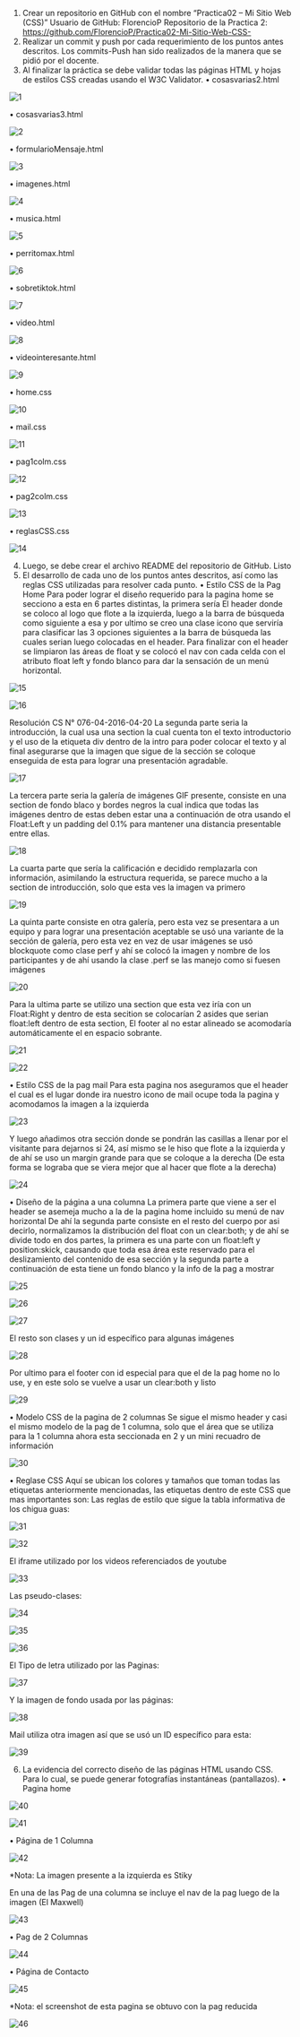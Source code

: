 
1. Crear un repositorio en GitHub con el nombre “Practica02 – Mi Sitio Web (CSS)”
Usuario de GitHub: FlorencioP
Repositorio de la Practica 2: https://github.com/FlorencioP/Practica02-Mi-Sitio-Web-CSS-
2. Realizar un commit y push por cada requerimiento de los puntos antes descritos.
Los commits-Push han sido realizados de la manera que se pidió por el docente.
3. Al finalizar la práctica se debe validar todas las páginas HTML y hojas de estilos CSS creadas usando el W3C Validator.
• cosasvarias2.html

![1](/imagenes/1.png?raw=true "Title")

• cosasvarias3.html

![2](/imagenes/2.png?raw=true "Title")

• formularioMensaje.html

![3](/imagenes/3.png?raw=true "Title")

• imagenes.html

![4](/imagenes/4.png?raw=true "Title")

• musica.html

![5](/imagenes/5.png?raw=true "Title")

• perritomax.html

![6](/imagenes/6.png?raw=true "Title")

• sobretiktok.html

![7](/imagenes/7.png?raw=true "Title")

• video.html

![8](/imagenes/8.png?raw=true "Title")

• videointeresante.html

![9](/imagenes/9.png?raw=true "Title")

• home.css

![10](/imagenes/10.png?raw=true "Title")

• mail.css

![11](/imagenes/11.png?raw=true "Title")

• pag1colm.css

![12](/imagenes/12.png?raw=true "Title")

• pag2colm.css

![13](/imagenes/13.png?raw=true "Title")

• reglasCSS.css

![14](/imagenes/14.png?raw=true "Title")

4. Luego, se debe crear el archivo README del repositorio de GitHub.
Listo
5. El desarrollo de cada uno de los puntos antes descritos, así como las reglas CSS utilizadas para resolver cada punto.
• Estilo CSS de la Pag Home
Para poder lograr el diseño requerido para la pagina home se secciono a esta en 6 partes distintas, la primera sería El header donde se coloco al logo que flote a la izquierda, luego a la barra de búsqueda como siguiente a esa y por ultimo se creo una clase icono que serviría para clasificar las 3 opciones siguientes a la barra de búsqueda las cuales serian luego colocadas en el header. Para finalizar con el header se limpiaron las áreas de float y se colocó el nav con cada celda con el atributo float left y fondo blanco para dar la sensación de un menú horizontal.

![15](/imagenes/15.png?raw=true "Title")

![16](/imagenes/16.png?raw=true "Title")

Resolución CS N° 076-04-2016-04-20
La segunda parte seria la introducción, la cual usa una section la cual cuenta ton el texto introductorio y el uso de la etiqueta div dentro de la intro para poder colocar el texto y al final asegurarse que la imagen que sigue de la sección se coloque enseguida de esta para lograr una presentación agradable.

![17](/imagenes/17.png?raw=true "Title")

La tercera parte seria la galería de imágenes GIF presente, consiste en una section de fondo blaco y bordes negros la cual indica que todas las imágenes dentro de estas deben estar una a continuación de otra usando el Float:Left y un padding del 0.1% para mantener una distancia presentable entre ellas.

![18](/imagenes/18.png?raw=true "Title")

La cuarta parte que sería la calificación e decidido remplazarla con información, asimilando la estructura requerida, se parece mucho a la section de introducción, solo que esta ves la imagen va primero

![19](/imagenes/19.png?raw=true "Title")

La quinta parte consiste en otra galería, pero esta vez se presentara a un equipo y para lograr una presentación aceptable se usó una variante de la sección de galería, pero esta vez en vez de usar imágenes se usó blockquote como clase perf y ahí se colocó la imagen y nombre de los participantes y de ahí usando la clase .perf se las manejo como si fuesen imágenes

![20](/imagenes/20.png?raw=true "Title")

Para la ultima parte se utilizo una section que esta vez iría con un Float:Right y dentro de esta secition se colocarían 2 asides que serian float:left dentro de esta section, El footer al no estar alineado se acomodaría automáticamente el en espacio sobrante.

![21](/imagenes/21.png?raw=true "Title")

![22](/imagenes/22.png?raw=true "Title")

• Estilo CSS de la pag mail
Para esta pagina nos aseguramos que el header el cual es el lugar donde ira nuestro icono de mail ocupe toda la pagina y acomodamos la imagen a la izquierda

![23](/imagenes/23.png?raw=true "Title")

Y luego añadimos otra sección donde se pondrán las casillas a llenar por el visitante para dejarnos si 24, así mismo se le hiso que flote a la izquierda y de ahí se uso un margin grande para que se coloque a la derecha (De esta forma se lograba que se viera mejor que al hacer que flote a la derecha)

![24](/imagenes/24.png?raw=true "Title")

• Diseño de la página a una columna
La primera parte que viene a ser el header se asemeja mucho a la de la pagina home incluido su menú de nav horizontal
De ahí la segunda parte consiste en el resto del cuerpo por asi decirlo, normalizamos la distribución del float con un clear:both; y de ahí se divide todo en dos partes, la primera es una parte con un float:left y position:skick, causando que toda esa área este reservado para el deslizamiento del contenido de esa sección y la segunda parte a continuación de esta tiene un fondo blanco y la info de la pag a mostrar

![25](/imagenes/25.png?raw=true "Title")

![26](/imagenes/26.png?raw=true "Title")

![27](/imagenes/27.png?raw=true "Title")

El resto son clases y un id específico para algunas imágenes

![28](/imagenes/28.png?raw=true "Title")

Por ultimo para el footer con id especial para que el de la pag home no lo use, y en este solo se vuelve a usar un clear:both y listo

![29](/imagenes/29.png?raw=true "Title")

• Modelo CSS de la pagina de 2 columnas
Se sigue el mismo header y casi el mismo modelo de la pag de 1 columna, solo que el área que se utiliza para la 1 columna ahora esta seccionada en 2 y un mini recuadro de información

![30](/imagenes/30.png?raw=true "Title")

• Reglase CSS
Aquí se ubican los colores y tamaños que toman todas las etiquetas anteriormente mencionadas, las etiquetas dentro de este CSS que mas importantes son:
Las reglas de estilo que sigue la tabla informativa de los chigua guas:

![31](/imagenes/31.png?raw=true "Title")

![32](/imagenes/32.png?raw=true "Title")

El iframe utilizado por los videos referenciados de youtube

![33](/imagenes/33.png?raw=true "Title")

Las pseudo-clases:

![34](/imagenes/34.png?raw=true "Title")

![35](/imagenes/35.png?raw=true "Title")

![36](/imagenes/36.png?raw=true "Title")


El Tipo de letra utilizado por las Paginas:

![37](/imagenes/37.png?raw=true "Title")

Y la imagen de fondo usada por las páginas:

![38](/imagenes/38.png?raw=true "Title")

Mail utiliza otra imagen así que se usó un ID específico para esta:

![39](/imagenes/39.png?raw=true "Title")

6. La evidencia del correcto diseño de las páginas HTML usando CSS. Para lo cual, se puede generar fotografías instantáneas (pantallazos).
• Pagina home

![40](/imagenes/40.png?raw=true "Title")

![41](/imagenes/41.png?raw=true "Title")

• Página de 1 Columna

![42](/imagenes/42.png?raw=true "Title")

*Nota: La imagen presente a la izquierda es Stiky



En una de las Pag de una columna se incluye el nav de la pag luego de la imagen (El Maxwell)

![43](/imagenes/43.png?raw=true "Title")

• Pag de 2 Columnas

![44](/imagenes/44.png?raw=true "Title")


• Página de Contacto

![45](/imagenes/45.png?raw=true "Title")

*Nota: el screenshot de esta pagina se obtuvo con la pag reducida

![46](/imagenes/46.png?raw=true "Title")

